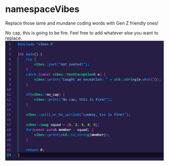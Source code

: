 # namespaceVibes
Replace those lame and mundane coding words with Gen Z friendly ones!

No cap, this is going to be fire. Feel free to add whatever else you want to replace. 
![screenCap](https://github.com/theWaffler/namespaceVibes/blob/main/screenCap.png)
